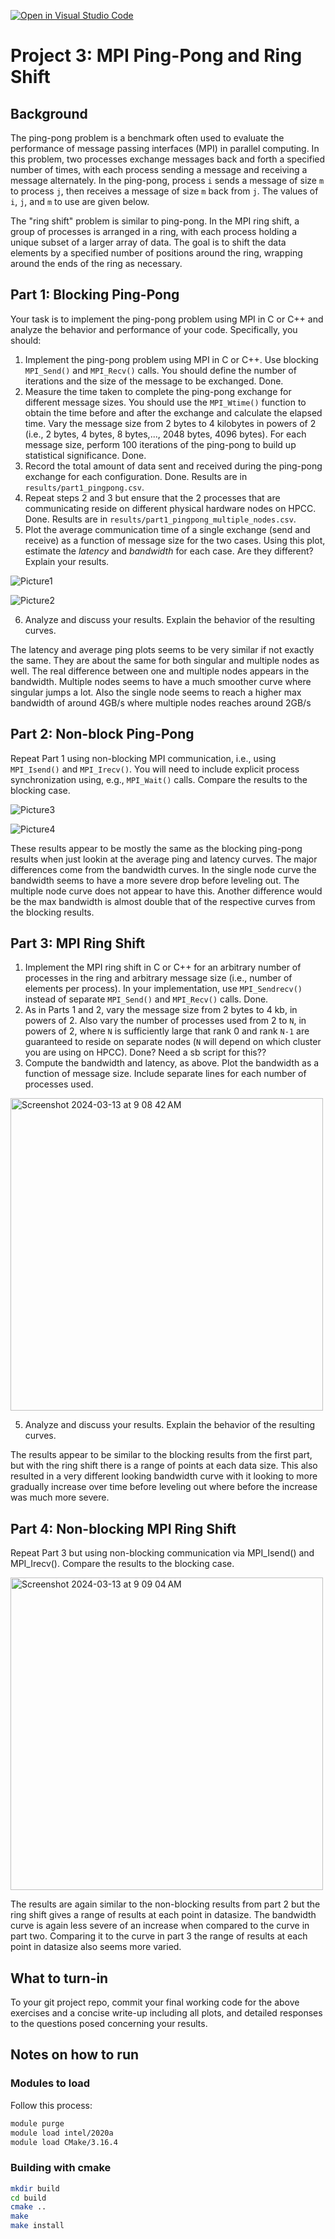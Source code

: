 [![Open in Visual Studio Code](https://classroom.github.com/assets/open-in-vscode-718a45dd9cf7e7f842a935f5ebbe5719a5e09af4491e668f4dbf3b35d5cca122.svg)](https://classroom.github.com/online_ide?assignment_repo_id=13989339&assignment_repo_type=AssignmentRepo)
# Project 3: MPI Ping-Pong and Ring Shift

## Background

The ping-pong problem is a benchmark often used to evaluate the performance of message passing interfaces (MPI) in parallel computing. In this problem, two processes exchange messages back and forth a specified number of times, with each process sending a message and receiving a message alternately. In the ping-pong, process `i` sends a message of size `m` to process `j`, then receives a message of size `m` back from `j`. The values of `i`, `j`, and `m` to use are given below.

The "ring shift" problem is similar to ping-pong. In the MPI ring shift, a group of processes is arranged in a ring, with each process holding a unique subset of a larger array of data. The goal is to shift the data elements by a specified number of positions around the ring, wrapping around the ends of the ring as necessary. 

## Part 1: Blocking Ping-Pong

Your task is to implement the ping-pong problem using MPI in C or C++ and analyze the behavior and performance of your code. Specifically, you should:

1. Implement the ping-pong problem using MPI in C or C++. Use blocking `MPI_Send()` and `MPI_Recv()` calls. You should define the number of iterations and the size of the message to be exchanged.
   Done.
2. Measure the time taken to complete the ping-pong exchange for different message sizes. You should use the `MPI_Wtime()` function to obtain the time before and after the exchange and calculate the elapsed time. Vary the message size from 2 bytes to 4 kilobytes in powers of 2 (i.e., 2 bytes, 4 bytes, 8 bytes,..., 2048 bytes, 4096 bytes). For each message size, perform 100 iterations of the ping-pong to build up statistical significance.
   Done.
3. Record the total amount of data sent and received during the ping-pong exchange for each configuration.
   Done. Results are in `results/part1_pingpong.csv`.
4. Repeat steps 2 and 3 but ensure that the 2 processes that are communicating reside on different physical hardware nodes on HPCC.
   Done. Results are in `results/part1_pingpong_multiple_nodes.csv`.
5. Plot the average communication time of a single exchange (send and receive) as a function of message size for the two cases. Using this plot, estimate the _latency_ and _bandwidth_ for each case. Are they different? Explain your results.


![Picture1](https://github.com/cmse822/project-3-mpi-p2p-team-6/assets/94200328/7824761a-f681-4c06-8e6a-4b274bde679e)

![Picture2](https://github.com/cmse822/project-3-mpi-p2p-team-6/assets/94200328/f6a53d6f-77d3-4a7f-b637-ac58d949bb34)

6. Analyze and discuss your results. Explain the behavior of the resulting curves.

The latency and average ping plots seems to be very similar if not exactly the same. They are about the same for both singular and multiple nodes as well. The real difference between one and multiple nodes appears in the bandwidth. Multiple nodes seems to have a much smoother curve where singular jumps a lot. Also the single node seems to reach a higher max bandwidth of around 4GB/s where multiple nodes reaches around 2GB/s


## Part 2: Non-block Ping-Pong

Repeat Part 1 using non-blocking MPI communication, i.e., using `MPI_Isend()` and `MPI_Irecv()`. You will need to include explicit process synchronization using, e.g., `MPI_Wait()` calls. Compare the results to the blocking case.

![Picture3](https://github.com/cmse822/project-3-mpi-p2p-team-6/assets/94200328/24263014-cb12-45ff-b136-5bac36bdab93)

![Picture4](https://github.com/cmse822/project-3-mpi-p2p-team-6/assets/94200328/63f96857-4e15-4ed9-80f4-7dcd554fe2af)

These results appear to be mostly the same as the blocking ping-pong results when just lookin at the average ping and latency curves. The major differences come from the bandwidth curves. In the single node curve the bandwidth seems to have a more severe drop before leveling out. The multiple node curve does not appear to have this. Another difference would be the max bandwidth is almost double that of the respective curves from the blocking results.

## Part 3: MPI Ring Shift

1. Implement the MPI ring shift in C or C++ for an arbitrary number of processes in the ring and arbitrary message size (i.e., number of elements per process). In your implementation, use `MPI_Sendrecv()` instead of separate `MPI_Send()` and `MPI_Recv()` calls.
   Done.
2. As in Parts 1 and 2, vary the message size from 2 bytes to 4 kb, in powers of 2. Also vary the number of processes used from 2 to `N`, in powers of 2, where `N` is sufficiently large that rank 0 and rank `N-1` are guaranteed to reside on separate nodes (`N` will depend on which cluster you are using on HPCC).
   Done? Need a sb script for this??
3. Compute the bandwidth and latency, as above. Plot the bandwidth as a function of message size. Include separate lines for each number of processes used.

<img width="500" alt="Screenshot 2024-03-13 at 9 08 42 AM" src="https://github.com/cmse822/project-3-mpi-p2p-team-6/assets/94200328/13197ab2-2a1d-4147-8bfb-aebd4404bc85">


5. Analyze and discuss your results. Explain the behavior of the resulting curves.

The results appear to be similar to the blocking results from the first part, but with the ring shift there is a range of points at each data size. This also resulted in a very different looking bandwidth curve with it looking to more gradually increase over time before leveling out where before the increase was much more severe.

## Part 4: Non-blocking MPI Ring Shift

Repeat Part 3 but using non-blocking communication via MPI_Isend() and MPI_Irecv(). Compare the results to the blocking case.

<img width="500" alt="Screenshot 2024-03-13 at 9 09 04 AM" src="https://github.com/cmse822/project-3-mpi-p2p-team-6/assets/94200328/ab6afa77-933a-4f3c-9149-2b0babf3ad81">

The results are again similar to the non-blocking results from part 2 but the ring shift gives a range of results at each point in datasize. The bandwidth curve is again less severe of an increase when compared to the curve in part two. Comparing it to the curve in part 3 the range of results at each point in datasize also seems more varied.

## What to turn-in

To your git project repo, commit your final working code for the above exercises and a concise write-up including all plots, and detailed responses to the questions posed concerning your results.

## Notes on how to run

### Modules to load
Follow this process:
```sh
module purge
module load intel/2020a
module load CMake/3.16.4
```


### Building with cmake
```sh
mkdir build
cd build
cmake ..
make
make install
```
